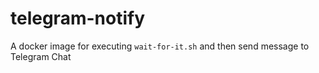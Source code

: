 # telegram-notify

A docker image for executing `wait-for-it.sh` and then send message to Telegram Chat

